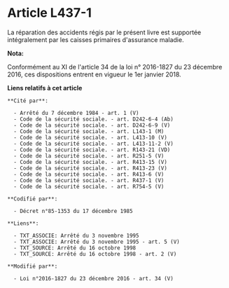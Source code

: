 # Article L437-1

La réparation des accidents régis par le présent livre est supportée intégralement par les caisses primaires d'assurance
maladie.

**Nota:**

Conformément au XI de l'article 34 de la loi n° 2016-1827 du 23 décembre 2016, ces dispositions entrent en vigueur le 1er
janvier 2018.

**Liens relatifs à cet article**

	**Cité par**:

	  - Arrêté du 7 décembre 1984 - art. 1 (V)
	  - Code de la sécurité sociale. - art. D242-6-4 (Ab)
	  - Code de la sécurité sociale. - art. D242-6-9 (V)
	  - Code de la sécurité sociale. - art. L143-1 (M)
	  - Code de la sécurité sociale. - art. L413-10 (V)
	  - Code de la sécurité sociale. - art. L413-11-2 (V)
	  - Code de la sécurité sociale. - art. R143-21 (VD)
	  - Code de la sécurité sociale. - art. R251-5 (V)
	  - Code de la sécurité sociale. - art. R413-15 (V)
	  - Code de la sécurité sociale. - art. R413-23 (V)
	  - Code de la sécurité sociale. - art. R413-6 (V)
	  - Code de la sécurité sociale. - art. R437-1 (V)
	  - Code de la sécurité sociale. - art. R754-5 (V)

	**Codifié par**:

	  - Décret n°85-1353 du 17 décembre 1985

	**Liens**:

	  - TXT_ASSOCIE: Arrêté du 3 novembre 1995
	  - TXT_ASSOCIE: Arrêté du 3 novembre 1995 - art. 5 (V)
	  - TXT_SOURCE: Arrêté du 16 octobre 1998
	  - TXT_SOURCE: Arrêté du 16 octobre 1998 - art. 2 (V)

	**Modifié par**:

	  - Loi n°2016-1827 du 23 décembre 2016 - art. 34 (V)
